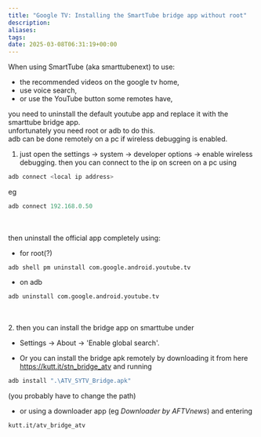 ```yaml
---
title: "Google TV: Installing the SmartTube bridge app without root"
description: 
aliases: 
tags: 
date: 2025-03-08T06:31:19+00:00
---
```

When using SmartTube (aka smarttubenext) to use: 
 - the recommended videos on the google tv home,   
 - use voice search,   
 - or use the YouTube button some remotes have,   

you need to uninstall the default youtube app and replace it with the smarttube bridge app.     
unfortunately you need root or adb to do this.  
adb can be done remotely on a pc if wireless debugging is enabled.  

1. just open the settings -> system -> developer options -> enable wireless debugging.
then you can connect to the ip on screen on a pc using
```a /<local ip address>/#red
adb connect <local ip address>
```
eg
```a /192.168.0.50/#yellow
adb connect 192.168.0.50
```
\
\
then uninstall the official app completely using:
- for root(?)
```
adb shell pm uninstall com.google.android.youtube.tv
```
 - on adb
```
adb uninstall com.google.android.youtube.tv
```
\
\
2. then you can install the bridge app on smarttube under 
- Settings -> About -> 'Enable global search'.

- Or you can install the bridge apk remotely by downloading it from here 
https://kutt.it/stn_bridge_atv and running 
```a /".\ATV_SYTV_Bridge.apk"/#yellow
adb install ".\ATV_SYTV_Bridge.apk"
```
(you probably have to change the path)

- or using a downloader app (eg *Downloader by AFTVnews*)
and entering 
```
kutt.it/atv_bridge_atv
```

